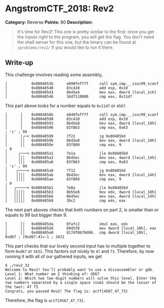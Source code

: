# AngstromCTF_2018: Rev2

**Category:** Reverse
**Points:** 80
**Description:**

>It's time for Rev2! This one is pretty similar to the first: once you get the inputs right to the program, you will get the flag. You don't need the shell server for this one, but the binary can be found at `/problems/rev2/` if you would like to run it there.

## Write-up
This challenge involves reading some assembly,

    │           0x0804853b      e890feffff     call sym.imp.__isoc99_scanf
    │           0x08048540      83c410         add esp, 0x10
    │           0x08048543      8b45e4         mov eax, dword [local_1ch]
    │           0x08048546      3dd7110000     cmp eax, 0x11d7

This part above looks for a number equals to `0x11d7` or `4567`.

    │      │    0x0804858b      e840feffff     call sym.imp.__isoc99_scanf
    │      │    0x08048590      83c410         add esp, 0x10
    │      │    0x08048593      8b45e8         mov eax, dword [local_18h]
    │      │    0x08048596      83f863         cmp eax, 0x63               ; 'c' ; 99
    │      │┌─< 0x08048599      7f22           jg 0x80485bd
    │      ││   0x0804859b      8b45e8         mov eax, dword [local_18h]
    │      ││   0x0804859e      83f809         cmp eax, 9                  ; 9
    │     ┌───< 0x080485a1      7e1a           jle 0x80485bd
    │     │││   0x080485a3      8b45ec         mov eax, dword [local_14h]
    │     │││   0x080485a6      83f863         cmp eax, 0x63               ; 'c' ; 99
    │    ┌────< 0x080485a9      7f12           jg 0x80485bd
    │    ││││   0x080485ab      8b45ec         mov eax, dword [local_14h]
    │    ││││   0x080485ae      83f809         cmp eax, 9                  ; 9
    │   ┌─────< 0x080485b1      7e0a           jle 0x80485bd
    │   │││││   0x080485b3      8b55e8         mov edx, dword [local_18h]
    │   │││││   0x080485b6      8b45ec         mov eax, dword [local_14h]
    │   │││││   0x080485b9      39c2           cmp edx, eax

The next part aboves checks that both numbers on part 2, is smaller than or equals to 99 but bigger than 9.

    │      ││   0x080485da      0fafc2         imul eax, edx
    │      ││   0x080485dd      8945f0         mov dword [local_10h], eax
    │      ││   0x080485e0      817df0670d00.  cmp dword [local_10h], 0xd67 ; [0xd67:4]=-1 ; 3431

This part checks that our lovely second input has to multiple together to form `0xd67` or `3431`. This factors out nicely to `47` and `73`. Therefore, by now running it with all of our gathered inputs, we get

    $ ./rev2_32 
    Welcome to Rev2! You'll probably want to use a dissassembler or gdb.
    Level 1: What number am I thinking of: 4567
    Level 2: Which two two-digit numbers will solve this level. Enter the two numbers separated by a single space (num1 should be the lesser of the two): 47 73
    Congrats, you passed Rev2! The flag is: actf{4567_47_73}

Therefore, the flag is `actf{4567_47_73}`.
